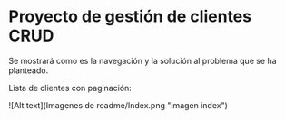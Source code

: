 
Proyecto de gestión de clientes CRUD
=======

Se mostrará como es la navegación y la solución al problema que se ha planteado.

Lista de clientes con paginación:


![Alt text](Imagenes de readme/Index.png "imagen index")
